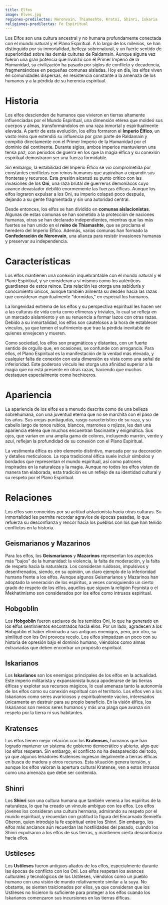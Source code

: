 ```yaml
---
title: Elfos
image: Elves.jpg
regiones-predilectas: Neronvain, Thiamashte, Kratoi, Shinri, Iskaria
religiones-predilectas: Fe Espiritual
---
```


Los Elfos son una cultura ancestral y no humana profundamente conectada con el mundo natural y el Plano Espiritual. A lo largo de los milenios, se han distinguido por su inmortalidad, belleza sobrenatural, y un fuerte sentido de superioridad sobre las demás culturas de Raldamain. Aunque alguna vez fueron una gran potencia que rivalizó con el Primer Imperio de la Humanidad, su civilización ha pasado por siglos de conflicto y decadencia, fragmentándose en pequeñas comunas aisladas. Hoy en día, los elfos viven en comunidades dispersas, en resistencia constante a la amenaza de los humanos y a la pérdida de su herencia espiritual.

# Historia

Los elfos descienden de humanos que vivieron en tierras altamente influenciadas por el Mundo Espiritual, una dimensión etérea que moldeó sus cuerpos y almas, transformándolos en una raza inmortal y espiritualmente elevada. A partir de esta evolución, los elfos formaron el **Imperio Élfico**, un vasto reino que extendió su influencia por gran parte de Raldamain y compitió directamente con el Primer Imperio de la Humanidad por el dominio del continente. Durante siglos, ambos imperios mantuvieron una tensa paz, con periodos de guerra en los que la magia élfica y su conexión espiritual demostraron ser una fuerza formidable.

Sin embargo, la estabilidad del Imperio Élfico se vio comprometida por constantes conflictos con reinos humanos que aspiraban a expandir sus fronteras y recursos. Esta presión alcanzó su punto crítico con las invasiones de los **Oni**, una raza brutal de guerreros demoníacos cuyo avance devastador debilitó enormemente las fuerzas élficas. Aunque los elfos lograron expulsar a los Oni, su imperio colapsó poco después, dejando a su gente fragmentada y sin una autoridad central. 

Desde entonces, los elfos se han dividido en **comunas aislacionistas**. Algunas de estas comunas se han sometido a la protección de naciones humanas, otras se han declarado independientes, mientras que las más fuertes se han unido en el **reino de Thiamashte**, que se proclama el heredero del Imperio Élfico. Además, varias comunas han formado la **Confederación de Neronvain**, una alianza para resistir invasiones humanas y preservar su independencia.

# Características

Los elfos mantienen una conexión inquebrantable con el mundo natural y el Plano Espiritual, y se consideran a sí mismos como los auténticos guardianes de estos reinos. Esta relación les otorga una sabiduría y conocimiento únicos, aunque también alimenta su desdén hacia las razas que consideran espiritualmente "dormidas," en especial los humanos. 

La longevidad extrema de los elfos y su perspectiva espiritual les hacen ver a las culturas de vida corta como efímeras y triviales, lo cual se refleja en un marcado aislamiento y en su renuencia a formar lazos con otras razas. Debido a su inmortalidad, los elfos son cautelosos a la hora de establecer vínculos, ya que temen el sufrimiento que trae la pérdida inevitable de quienes envejecen y mueren.

Como sociedad, los elfos son pragmáticos y distantes, con un fuerte sentido de orgullo que, en ocasiones, se confunde con arrogancia. Para ellos, el Plano Espiritual es la manifestación de la verdad más elevada, y cualquier falta de conexión con esta dimensión es vista como una señal de inferioridad. Este poderoso vínculo les otorga una afinidad superior a la magia que no está presente en otras razas, haciendo que muchos destaquen especialmente como hechiceros. 

# Apariencia

La apariencia de los elfos es a menudo descrita como de una belleza sobrehumana, con una juventud eterna que no se marchita con el paso de los años. Sus orejas puntiagudas, rasgo característico de su raza, y su cabello largo de tonos rubios, blancos, marrones o rojizos, les dan una apariencia etérea que muchos encuentran fascinante y enigmática. Sus ojos, que varían en una amplia gama de colores, incluyendo marrón, verde y azul, reflejan la profundidad de su conexión con el Plano Espiritual.

La vestimenta élfica es otro elemento distintivo, marcada por su decoración y detalles meticulosos. La ropa tradicional élfica suele incluir símbolos y bordados que representan el mundo espiritual, así como patrones inspirados en la naturaleza y la magia. Aunque no todos los elfos visten de manera tan elaborada, esta tradición es un reflejo de su identidad cultural y su respeto por el Plano Espiritual.

# Relaciones

Los elfos son conocidos por su actitud aislacionista hacia otras culturas. Su inmortalidad les permite recordar agravios de épocas pasadas, lo que refuerza su desconfianza y rencor hacia los pueblos con los que han tenido conflictos en la historia. 

## Geismarianos y Mazarinos
Para los elfos, los **Geismarianos** y **Mazarinos** representan los aspectos más "bajos" de la humanidad: la violencia, la falta de moderación, y la falta de respeto hacia la naturaleza. Los consideran ruidosos, impulsivos y desenfrenados, siendo, en su opinión, un claro ejemplo de la inferioridad humana frente a los elfos. Aunque algunos Geismarianos y Mazarinos han adoptado la veneración de los espíritus, a veces consiguiendo un cierto grado de respeto de los elfos, aquellos que siguen la religión Feynista o el Mekhatimismo son considerados por los elfos como intrusos espiritual.

## Hobgoblin
Los **Hobgoblin** fueron esclavos de los temidos Oni, lo que ha generado en los elfos sentimientos encontrados hacia ellos. Por un lado, agradecen a los Hobgoblin el haber eliminado a sus antiguos enemigos, pero, por otro, su similitud con los Oni provoca recelo. Los elfos simpatizan un poco con su historia de opresión bajo el dominio humano, viéndolos como almas extraviadas que deben encontrar un propósito espiritual.

## Iskarianos
Los **Iskarianos** son los enemigos principales de los elfos en la actualidad. Este imperio militarista y expansionista busca apoderarse de las tierras élficas y explotar sus recursos mágicos, lo cual amenaza tanto la autonomía de los elfos como su conexión espiritual con el territorio. Los elfos ven a los Iskarianos como seres avariciosos y espiritualmente vacíos, interesados únicamente en destruir para su propio beneficio. En la visión élfica, los Iskarianos son menos seres humanos y más una plaga que avanza sin respeto por la tierra ni sus habitantes.

## Kratenses
Los elfos tienen mejor relación con los **Kratenses**, humanos que han logrado mantener un sistema de gobierno democrático y abierto, algo que los elfos respetan. Sin embargo, el conflicto no ha desaparecido del todo, ya que algunos leñadores Kratenses ingresan ilegalmente a tierras élficas en busca de madera y otros recursos. Esta situación genera tensión, y aunque los elfos valoran la apertura cultural Kratense, ven a estos intrusos como una amenaza que debe ser contenida.

## Shinri
Los **Shinri** son una cultura humana que también venera a los espíritus de la naturaleza, lo que ha creado un vínculo ambiguo con los elfos. Los elfos jóvenes los consideran una cultura hermana, admirando su respeto por el mundo espiritual, y recuerdan con gratitud la figura del Encarnado Semielfo Oberon, quien introdujo la fe espiritual entre los Shinri. Sin embargo, los elfos más ancianos aún recuerdan las hostilidades del pasado, cuando los Shinri expulsaron a los elfos de sus tierras, y mantienen cierta desconfianza hacia ellos.

## Ustileses
Los **Ustileses** fueron antiguos aliados de los elfos, especialmente durante las épocas de conflicto con los Oni. Los elfos respetan los avances culturales y tecnológicos de los Ustileses, viéndolos como un pueblo humano con una visión de mundo relativamente similar a la suya. No obstante, se sienten traicionados por ellos, ya que consideran que los Ustileses no hicieron lo suficiente para proteger a los elfos cuando los Iskarianos comenzaron sus incursiones en las tierras élficas.
